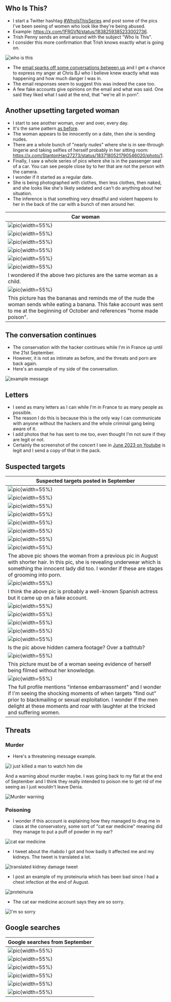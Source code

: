 ## Who Is This?

- I start a Twitter hashtag [#WhoIsThisSeries](https://x.com/hashtag/WhoIsThisSeries?src=hashtag_click&f=live) and post some of the pics I've been seeing of women who look like they're being abused.
- Example: https://x.com/1FRGVN/status/1838259385233002736.
- Trish Penny sends an email around with the subject "Who Is This".
- I consider this more confirmation that Trish knows exactly what is going on.

![who is this](../../content/images/who%20is%20this.png)

- The [email sparks off some conversations between us](../../content/documents/emails/who-is-this.pdf) and I get a chance to express my anger at Chris BJ who I believe knew exactly what was happening and how much danger I was in.
- The email responses seem to suggest this was indeed the case too.
- A few fake accounts give opinions on the email and what was said. One said they liked what I said at the end, that "we're all in porn".

## Another upsetting targeted woman

- I start to see another woman, over and over, every day.
- It's the same pattern [as before](august.md#photos-of-abused-women-and-girls). 
- The woman appears to be innocently on a date, then she is sending nudes. 
- There are a whole bunch of "nearly nudes" where she is in see-through lingerie and taking selfies of herself probably in her sitting room: https://x.com/StantonHan27273/status/1837180521790546020/photo/1.
- Finally, I saw a whole series of pics where she is in the passenger seat of a car. You can see people close by to her that are not the person with the camera.
- I wonder if it started as a regular date.
- She is being photographed with clothes, then less clothes, then naked, and she looks like she's likely sedated and can't do anything about her situation.
- The inference is that something very dreadful and violent happens to her in the back of the car with a bunch of men around her.

| Car woman |
|-|
| ![pic]( ../../content/images/targeted-women/car-woman/1.png ){width=55%} |
| ![pic]( ../../content/images/targeted-women/car-woman/2.png ){width=55%} |
| ![pic]( ../../content/images/targeted-women/car-woman/3.png ){width=55%} |
| ![pic]( ../../content/images/targeted-women/car-woman/4.png ){width=55%} |
| ![pic]( ../../content/images/targeted-women/car-woman/5.png ){width=55%} |
| ![pic]( ../../content/images/targeted-women/car-woman/6.png ){width=55%} 
I wondered if the above two pictures are the same woman as a child. |
| ![pic]( ../../content/images/targeted-women/car-woman/7.png ){width=55%} 
This picture has the bananas and reminds me of the nude the woman sends while eating a banana. This fake account was sent to me at the beginning of October and references "home made poison". |

## The conversation continues

- The conservation with the hacker continues while I'm in France up until the 21st September.
- However, it is not as intimate as before, and the threats and porn are back again.
- Here's an example of my side of the conversation.

![example message](../../content/images/example%20message.png)

## Letters

- I send as many letters as I can while I'm in France to as many people as possible.
- The reason I do this is because this is the only way I can communicate with anyone without the hackers and the whole criminal gang being aware of it.
- I add photos that he has sent to me too, even thought I'm not sure if they are legit or not.
- Certainly the screenshot of the concert I see in [June 2023 on Youtube](../2023/june.md#youtube) is legit and I send a copy of that in the pack.

## Suspected targets

| Suspected targets posted in September |
|-|
| ![pic]( ../../content/images/targeted-women/21.png ){width=55%}  
| ![pic]( ../../content/images/targeted-women/22.png ){width=55%} |
| ![pic]( ../../content/images/targeted-women/23.png ){width=55%} |
| ![pic]( ../../content/images/targeted-women/24.png ){width=55%} |
| ![pic]( ../../content/images/targeted-women/25.png ){width=55%} |
| ![pic]( ../../content/images/targeted-women/26.png ){width=55%} |
| ![pic]( ../../content/images/targeted-women/27.png ){width=55%} |
| ![pic]( ../../content/images/targeted-women/28.png ){width=55%} 
The above pic shows the woman from a previous pic in August with shorter hair. In this pic, she is revealing underwear which is something the innocent lady did too. I wonder if these are stages of grooming into porn. |
| ![pic]( ../../content/images/targeted-women/29.png ){width=55%} 
I think the above pic is probably a well-known Spanish actress but it came up on a fake account. |
| ![pic]( ../../content/images/targeted-women/30.png ){width=55%}  |
| ![pic]( ../../content/images/targeted-women/31.png ){width=55%}  |
| ![pic]( ../../content/images/targeted-women/32.png ){width=55%}  |
| ![pic]( ../../content/images/targeted-women/33.png ){width=55%}  |
| ![pic]( ../../content/images/targeted-women/34.png ){width=55%} 
Is the pic above hidden camera footage? Over a bathtub? |
| ![pic]( ../../content/images/targeted-women/35.png ){width=55%} 
This picture must be of a woman seeing evidence of herself being filmed without her knowledge.  |
| ![pic]( ../../content/images/targeted-women/36.png ){width=55%} 
The full profile mentions "intense embarrassment" and I wonder if I'm seeing the shocking moments of when targets "find out" prior to blackmailing or sexual exploitation. I wonder if the men delight at these moments and roar with laughter at the tricked and suffering women. |

## Threats

### Murder

- Here's a threatening message example.

![I just killed a man to watch him die](../../content/images/fake-accounts/i%20just%20killed%20a%20man.png)

And a warning about murder maybe. I was going back to my flat at the end of September and I think they really intended to poison me to get rid of me seeing as I just wouldn't leave Denia.

![Murder warning](../../content/images/fake-accounts/murder-warning.png)

### Poisoning

- I wonder if this account is explaining how they managed to drug me in class at the conservatory, some sort of "cat ear medicine" meaning did they manage to put a puff of powder in my ear?

![cat ear medicine](../../content/images/poisoning-in-the-ear.png)

- I tweet about the rhabdo I got and how badly it affected me and my kidneys. The tweet is translated a lot.

![translated kidney damage tweet](../../content/images/translated%20posts%20about%20spiking.png)

- I post an example of my proteinuria which has been bad since I had a chest infection at the end of August.

![proteinuria](../../content/images/my%20urine%20pretty%20much%20every%20day%20at%20this%20point.png)

- The cat ear medicine account says they are so sorry.

![I'm so sorry](../../content/images/i'm%20so%20sorry.png)

## Google searches

| Google searches from September |
|-|
| ![pic]( ../../content/images/google-searches/sept-24/google-search-1.png ){width=55%} |
| ![pic]( ../../content/images/google-searches/sept-24/google-search-2.png ){width=55%} |
| ![pic]( ../../content/images/google-searches/sept-24/google-search-3.png ){width=55%} |
| ![pic]( ../../content/images/google-searches/sept-24/google-search-4.png ){width=55%} |
| ![pic]( ../../content/images/google-searches/sept-24/google-search-5.png ){width=55%} |
| ![pic]( ../../content/images/google-searches/sept-24/google-search-6.png ){width=55%} |

